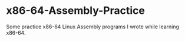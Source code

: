 # x86-64-Assembly-Practice
Some practice x86-64 Linux Assembly programs I wrote while learning x86-64.
